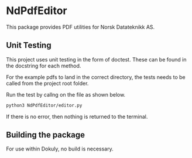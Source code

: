 # NdPdfEditor

This package provides PDF utilities for Norsk Datateknikk AS.

## Unit Testing

This project uses unit testing in the form of doctest. These can be found in the docstring for each method.

For the example pdfs to land in the correct directory, the tests needs to be called from the project root folder.

Run the test by callng on the file as shown below.

```bash
python3 NdPdfEditor/editor.py
```

If there is no error, then nothing is returned to the terminal.

## Building the package

For use within Dokuly, no build is necessary.
